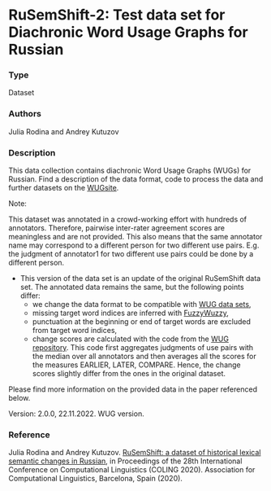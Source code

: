 # RuSemShift-2: Test data set for Diachronic Word Usage Graphs for Russian

### Type

Dataset

### Authors

Julia Rodina and Andrey Kutuzov

### Description

This data collection contains diachronic Word Usage Graphs (WUGs) for Russian. 
Find a description of the data format, code to process the data and further datasets on the [WUGsite](https://www.ims.uni-stuttgart.de/data/wugs).

Note:

This dataset was annotated in a crowd-working effort with hundreds of annotators.
Therefore, pairwise inter-rater agreement scores are meaningless and are not provided.
This also means that the same annotator name may correspond to a different person for two different use pairs. 
E.g. the judgment of annotator1 for two different use pairs could be done by a different person.

- This version of the data set is an update of the original RuSemShift data set. The annotated data remains the same, but the following points differ:
  * we change the data format to be compatible with [WUG data sets](https://www.ims.uni-stuttgart.de/data/wugs),
  * missing target word indices are inferred with [FuzzyWuzzy](https://pypi.org/project/fuzzywuzzy/),
  * punctuation at the beginning or end of target words are excluded from target word indices,
  * change scores are calculated with the code from the [WUG repository](https://github.com/Garrafao/WUGs). This code first aggregates judgments of use pairs with the median over all annotators and then averages all the scores for the measures EARLIER, LATER, COMPARE. Hence, the change scores slightly differ from the ones in the original dataset.

Please find more information on the provided data in the paper referenced below.

Version: 2.0.0, 22.11.2022. WUG version.

### Reference

Julia Rodina and Andrey Kutuzov. [RuSemShift: a dataset of historical lexical semantic changes in Russian](https://www.aclweb.org/anthology/2020.coling-main.90/), in Proceedings of the 28th International Conference on Computational Linguistics (COLING 2020). Association for Computational Linguistics, Barcelona, Spain (2020).

